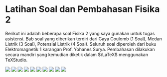 # Latihan Soal dan Pembahasan Fisika 2

Berikut ini adalah beberapa soal Fisika 2 yang saya gunakan untuk tugas asistensi. Bab soal yang diberikan terdiri dari Gaya Coulomb (1 Soal), Medan Listrik (3 Soal), Potensial Listrik (4 Soal). Seluruh soal diperoleh dari buku Elektromagnetik 1 karangan Prof. Yohanes Surya. Pembahasan dilakukan secara mandiri yang kemudian diketik dalam $\LaTeX$ menggunakan TeXStudio.

![](https://user-images.githubusercontent.com/93019427/232763821-4e337eb5-2fca-455e-a28f-b69bc7e21800.png)
![](https://user-images.githubusercontent.com/93019427/232765724-a4b36dda-2eda-4c7a-9d90-88aa67212f27.png)
![](https://user-images.githubusercontent.com/93019427/232765773-3f1a066f-02fe-43e0-8837-c82f39d2281c.png)
![](https://user-images.githubusercontent.com/93019427/232765777-6ff87398-e64a-4137-a2c1-6aedb6beaaf6.png)
![](https://user-images.githubusercontent.com/93019427/232765783-442089e2-af0c-4f4f-9c9f-5375d3018b35.png)
![](https://user-images.githubusercontent.com/93019427/232765785-511be378-4d4d-4c95-9f53-023661f24a64.png)
![](https://user-images.githubusercontent.com/93019427/232765790-bb7f4251-ae47-4556-8ce9-cb1bf7309d08.png)
![](https://user-images.githubusercontent.com/93019427/232765761-20110a94-e917-4fe4-bcd1-90437160e74f.png)
![](https://user-images.githubusercontent.com/93019427/232765765-cc403a8a-884b-4386-a860-a6ab5377842b.png)
![](https://user-images.githubusercontent.com/93019427/232765772-54e5b73a-5f93-465e-8a3d-99003ff8bd58.png)

